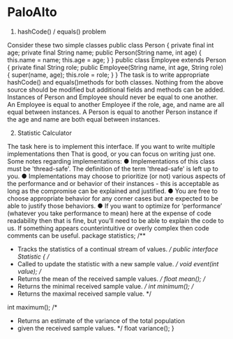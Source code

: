 # PaloAlto

1. hashCode() / equals() problem
   
Consider these two simple classes
public class Person {
private final int age;
private final String name;
public Person(String name, int age) {
this.name = name;
this.age = age;
}
}
public class Employee extends Person {
private final String role;
public Employee(String name, int age, String role) {
super(name, age);
this.role = role;
}
}
The task is to write appropriate hashCode() and equals()methods for both classes.
Nothing from the above source should be modified but additional fields and methods can be
added. Instances of Person and Employee should never be equal to one another. An
Employee is equal to another Employee if the role, age, and name are all equal between
instances. A Person is equal to another Person instance if the age and name are both equal
between instances.

2. Statistic Calculator
   
The task here is to implement this interface. If you want to write multiple implementations then
That is good, or you can focus on writing just one. Some notes regarding
implementations:
● Implementations of this class must be 'thread-safe'. The definition of the term
'thread-safe' is left up to you.
● Implementations may choose to prioritize (or not) various aspects of the performance
and or behavior of their instances - this is acceptable as long as the compromise can
be explained and justified.
● You are free to choose appropriate behavior for any corner cases but are expected to
be able to justify those behaviors.
● If you want to optimize for ‘performance’ (whatever you take performance to mean)
here at the expense of code readability then that is fine, but you’ll need to be able to
explain the code to us. If something appears counterintuitive or overly complex then
code comments can be useful.
package statistics;
/**
* Tracks the statistics of a continual stream of values.
*/
public interface Statistic {
/*
* Called to update the statistic with a new sample value.
*/
void event(int value);
/*
* Returns the mean of the received sample values.
*/
float mean();
/*
* Returns the minimal received sample value.
*/
int minimum();
/*
* Returns the maximal received sample value.
*/

int maximum();
/*
* Returns an estimate of the variance of the total population
* given the received sample values.
*/
float variance();
}
